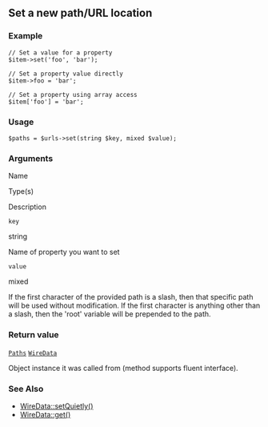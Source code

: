 Set a new path/URL location
---------------------------

### Example

    // Set a value for a property
    $item->set('foo', 'bar');
    
    // Set a property value directly
    $item->foo = 'bar';
    
    // Set a property using array access
    $item['foo'] = 'bar';

### Usage

    $paths = $urls->set(string $key, mixed $value);

### Arguments

Name

Type(s)

Description

`key`

string

Name of property you want to set

`value`

mixed

If the first character of the provided path is a slash, then that specific path will be used without modification. If the first character is anything other than a slash, then the 'root' variable will be prepended to the path.

### Return value

[`Paths`](/api/ref/paths/) [`WireData`](/api/ref/wire-data/)

Object instance it was called from (method supports fluent interface).

### See Also

*   [WireData::setQuietly()](/api/ref/wire-data/set-quietly/)
*   [WireData::get()](/api/ref/wire-data/get/)

